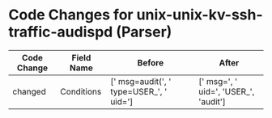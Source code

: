 # Code Changes for unix-unix-kv-ssh-traffic-audispd (Parser)

| Code Change | Field Name | Before | After |
|-------------|------------|--------|-------|
| changed | Conditions | [' msg=audit(', ' type=USER_', ' uid='] | [' msg=', ' uid=', 'USER_', 'audit'] |